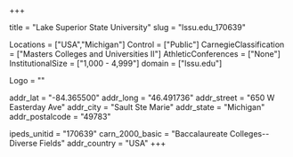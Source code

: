 
+++

title = "Lake Superior State University"
slug = "lssu.edu_170639"

Locations = ["USA","Michigan"]
Control = ["Public"]
CarnegieClassification = ["Masters Colleges and Universities II"]
AthleticConferences = ["None"]
InstitutionalSize = ["1,000 - 4,999"]
domain = ["lssu.edu"]

Logo = ""

addr_lat = "-84.365500"
addr_long = "46.491736"
addr_street = "650 W Easterday Ave"
addr_city = "Sault Ste Marie"
addr_state = "Michigan"
addr_postalcode = "49783"

ipeds_unitid = "170639"
carn_2000_basic = "Baccalaureate Colleges--Diverse Fields"
addr_country = "USA"
+++
    
